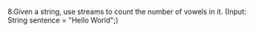 8.Given a string, use streams to count the number of vowels in it. (Input: String sentence = "Hello World";)

